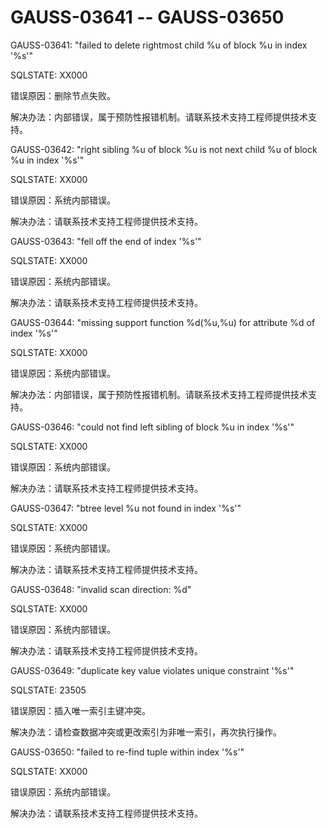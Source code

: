 # GAUSS-03641 -- GAUSS-03650

GAUSS-03641: "failed to delete rightmost child %u of block %u in index '%s'"

SQLSTATE: XX000

错误原因：删除节点失败。

解决办法：内部错误，属于预防性报错机制。请联系技术支持工程师提供技术支持。

GAUSS-03642: "right sibling %u of block %u is not next child %u of block %u in index '%s'"

SQLSTATE: XX000

错误原因：系统内部错误。

解决办法：请联系技术支持工程师提供技术支持。

GAUSS-03643: "fell off the end of index '%s'"

SQLSTATE: XX000

错误原因：系统内部错误。

解决办法：请联系技术支持工程师提供技术支持。

GAUSS-03644: "missing support function %d\(%u,%u\) for attribute %d of index '%s'"

SQLSTATE: XX000

错误原因：系统内部错误。

解决办法：内部错误，属于预防性报错机制。请联系技术支持工程师提供技术支持。

GAUSS-03646: "could not find left sibling of block %u in index '%s'"

SQLSTATE: XX000

错误原因：系统内部错误。

解决办法：请联系技术支持工程师提供技术支持。

GAUSS-03647: "btree level %u not found in index '%s'"

SQLSTATE: XX000

错误原因：系统内部错误。

解决办法：请联系技术支持工程师提供技术支持。

GAUSS-03648: "invalid scan direction: %d"

SQLSTATE: XX000

错误原因：系统内部错误。

解决办法：请联系技术支持工程师提供技术支持。

GAUSS-03649: "duplicate key value violates unique constraint '%s'"

SQLSTATE: 23505

错误原因：插入唯一索引主键冲突。

解决办法：请检查数据冲突或更改索引为非唯一索引，再次执行操作。

GAUSS-03650: "failed to re-find tuple within index '%s'"

SQLSTATE: XX000

错误原因：系统内部错误。

解决办法：请联系技术支持工程师提供技术支持。


